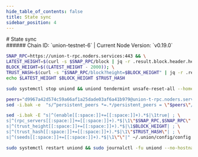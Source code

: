 ```yaml
---
hide_table_of_contents: false
title: State sync
sidebar_position: 4
---
```


<div class="h1-with-icon icon-union">
# State sync
</div>
###### Chain ID: `union-testnet-6` | Current Node Version: `v0.19.0`

```bash
SNAP_RPC=https://union-t-rpc.noders.services:443 && \
LATEST_HEIGHT=$(curl -s $SNAP_RPC/block | jq -r .result.block.header.height); \
BLOCK_HEIGHT=$((LATEST_HEIGHT - 2000)); \
TRUST_HASH=$(curl -s "$SNAP_RPC/block?height=$BLOCK_HEIGHT" | jq -r .result.block_id.hash) && \
echo $LATEST_HEIGHT $BLOCK_HEIGHT $TRUST_HASH
```
```bash
sudo systemctl stop uniond && uniond tendermint unsafe-reset-all --home ~/.union --keep-addr-book
```
```bash
peers="d9967a42d574c59a66af1a25dade03af6a41b979@union-t-rpc.noders.services:11656"
sed -i.bak -e  "s/^persistent_peers *=.*/persistent_peers = \"$peers\"/" ~/.union/config/config.toml
```
```bash
sed -i.bak -E "s|^(enable[[:space:]]+=[[:space:]]+).*$|\1true| ; \
s|^(rpc_servers[[:space:]]+=[[:space:]]+).*$|\1\"$SNAP_RPC,$SNAP_RPC\"| ; \
s|^(trust_height[[:space:]]+=[[:space:]]+).*$|\1$BLOCK_HEIGHT| ; \
s|^(trust_hash[[:space:]]+=[[:space:]]+).*$|\1\"$TRUST_HASH\"| ; \
s|^(seeds[[:space:]]+=[[:space:]]+).*$|\1\"\"|" ~/.union/config/config.toml
```
```bash
sudo systemctl restart uniond && sudo journalctl -fu uniond --no-hostname -o cat
```
